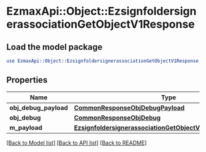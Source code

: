 # EzmaxApi::Object::EzsignfoldersignerassociationGetObjectV1Response

## Load the model package
```perl
use EzmaxApi::Object::EzsignfoldersignerassociationGetObjectV1Response;
```

## Properties
Name | Type | Description | Notes
------------ | ------------- | ------------- | -------------
**obj_debug_payload** | [**CommonResponseObjDebugPayload**](CommonResponseObjDebugPayload.md) |  | 
**obj_debug** | [**CommonResponseObjDebug**](CommonResponseObjDebug.md) |  | [optional] 
**m_payload** | [**EzsignfoldersignerassociationGetObjectV1ResponseMPayload**](EzsignfoldersignerassociationGetObjectV1ResponseMPayload.md) |  | 

[[Back to Model list]](../README.md#documentation-for-models) [[Back to API list]](../README.md#documentation-for-api-endpoints) [[Back to README]](../README.md)


